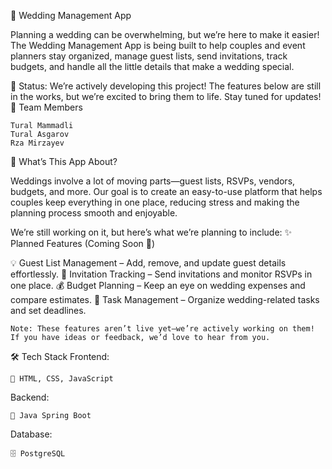 💍 Wedding Management App

Planning a wedding can be overwhelming, but we’re here to make it easier! The Wedding Management App is being built to help couples and event planners stay organized, manage guest lists, send invitations, track budgets, and handle all the little details that make a wedding special.

🚧 Status: We’re actively developing this project! The features below are still in the works, but we’re excited to bring them to life. Stay tuned for updates!
👥 Team Members

    Tural Mammadli
    Tural Asgarov
    Rza Mirzayev

📌 What’s This App About?

Weddings involve a lot of moving parts—guest lists, RSVPs, vendors, budgets, and more. Our goal is to create an easy-to-use platform that helps couples keep everything in one place, reducing stress and making the planning process smooth and enjoyable.

We’re still working on it, but here’s what we’re planning to include:
✨ Planned Features (Coming Soon 🚀)

💡 Guest List Management – Add, remove, and update guest details effortlessly.
💌 Invitation Tracking – Send invitations and monitor RSVPs in one place.
💰 Budget Planning – Keep an eye on wedding expenses and compare estimates.
📆 Task Management – Organize wedding-related tasks and set deadlines.


    Note: These features aren’t live yet—we’re actively working on them! If you have ideas or feedback, we’d love to hear from you.

🛠 Tech Stack
Frontend:

    🎨 HTML, CSS, JavaScript

Backend:

    🚀 Java Spring Boot

Database:

    🗄 PostgreSQL
